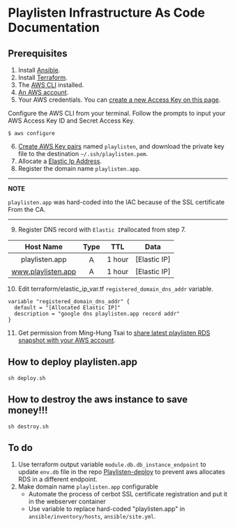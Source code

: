 # Playlisten Infrastructure As Code Documentation

## Prerequisites
1. Install [Ansible](https://docs.ansible.com/ansible/latest/installation_guide/intro_installation.html).
2. Install [Terraform](https://learn.hashicorp.com/tutorials/terraform/install-cli).
3. The [AWS CLI](https://docs.aws.amazon.com/cli/latest/userguide/getting-started-install.html) installed.
4. [An AWS account](https://aws.amazon.com/free/?all-free-tier.sort-by=item.additionalFields.SortRank&all-free-tier.sort-order=asc&awsf.Free%20Tier%20Types=*all&awsf.Free%20Tier%20Categories=*all).
5. Your AWS credentials. You can [create a new Access Key on this page](https://console.aws.amazon.com/iam/home?#/security_credentials).

Configure the AWS CLI from your terminal. Follow the prompts to input your AWS Access Key ID and Secret Access Key.
```
$ aws configure
```
6. [Create AWS Key pairs](https://console.aws.amazon.com/ec2/v2/home?#KeyPairs:sort=key-pair-id) named ``playlisten``, and download the private key file to the destination ``~/.ssh/playlisten.pem``.
7. Allocate a [Elastic Ip Address](https://console.aws.amazon.com/ec2/v2/home?#Addresses:).
8. Register the domain name ``playlisten.app``.
---
**NOTE**

``playlisten.app`` was hard-coded into the IAC because of the SSL certificate From the CA. 

---
9. Register DNS record with ``Elastic IP``allocated from step 7.

|       Host Name      |  Type  |    TTL   |      Data      |
|:--------------------:|:------:|:--------:|:--------------:|
|    playlisten.app    |   Ａ   |  1 hour  |  [Elastic IP]  |
|  www.playlisten.app  |    A   |  1 hour  |  [Elastic IP]  |

10. Edit terraform/elastic_ip_var.tf ``registered_domain_dns_addr`` variable.
```
variable "registered_domain_dns_addr" {
  default = "[Allocated Elastic IP]"
  description = "google dns playlisten.app record addr"
}
```
11. Get permission from Ming-Hung Tsai to [share latest playlisten RDS snapshot with your AWS account](https://aws.amazon.com/premiumsupport/knowledge-center/rds-snapshots-share-account/).
## How to deploy playlisten.app
```
sh deploy.sh
```

## How to destroy the aws instance to save money!!!
```
sh destroy.sh
```

## To do
1. Use terraform output variable ``module.db.db_instance_endpoint`` to update ``env.db`` file in the repo [Playlisten-deploy](https://github.com/tall15421542/Playlisten-deploy/blob/main/PlayListen-backend/env.db) to prevent aws allocates RDS in a different endpoint.
2. Make domain name ``playlisten.app`` configurable
    * Automate the process of cerbot SSL certificate registration and put it in the webserver container
    * Use variable to replace hard-coded "playlisten.app" in ``ansible/inventory/hosts``, ``ansible/site.yml``. 
